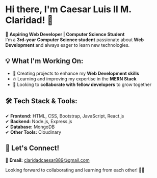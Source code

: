 # Hi there, I'm Caesar Luis II M. Claridad! 👋  

🚀 **Aspiring Web Developer | Computer Science Student**  
I'm a **3rd-year Computer Science student** passionate about **Web Development** and always eager to learn new technologies.  

## 💡 What I'm Working On:  
- 🌟 Creating projects to enhance my **Web Development skills**  
- 🔥 Learning and improving my expertise in the **MERN Stack**  
- 🤝 Looking to **collaborate with fellow developers** to grow together  

## 🛠 Tech Stack & Tools:  
✔ **Frontend:** HTML, CSS, Bootstrap, JavaScript, React.js  
✔ **Backend:** Node.js, Express.js  
✔ **Database:** MongoDB  
✔ **Other Tools:** Cloudinary  

## 📩 Let's Connect!  
📧 **Email:** [claridadcaesar889@gmail.com](mailto:claridadcaesar889@gmail.com)  

Looking forward to collaborating and learning from each other! 🚀😃  
